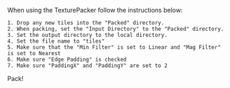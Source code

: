When using the TexturePacker follow the instructions below:

	1. Drop any new tiles into the "Packed" directory.
	2. When packing, set the "Input Directory" to the "Packed" directory.
	3. Set the output directory to the local directory.
	4. Set the file name to "tiles"
	5. Make sure that the "Min Filter" is set to Linear and "Mag Filter" is set to Nearest
	6. Make sure "Edge Padding" is checked
	7. Make sure "PaddingX" and "PaddingY" are set to 2
	
Pack!